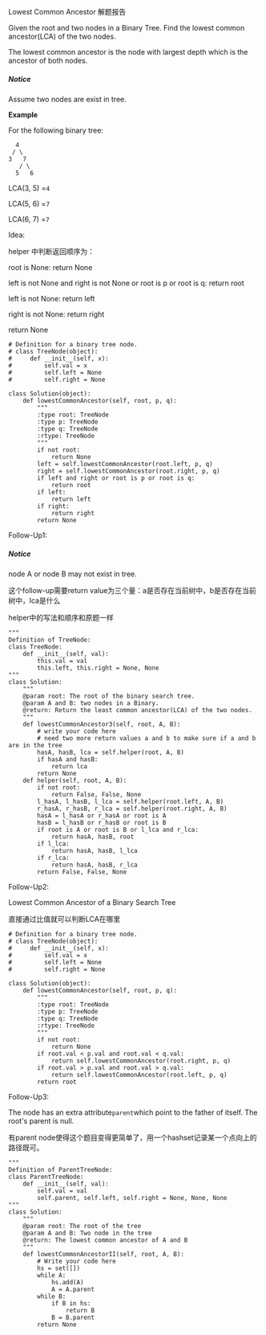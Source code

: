 Lowest Common Ancestor 解题报告

Given the root and two nodes in a Binary Tree. Find the lowest common ancestor\(LCA\) of the two nodes.

The lowest common ancestor is the node with largest depth which is the ancestor of both nodes.

##### Notice

Assume two nodes are exist in tree.

**Example**

For the following binary tree:

```
  4
 / \
3   7
   / \
  5   6
```

LCA\(3, 5\) =`4`

LCA\(5, 6\) =`7`

LCA\(6, 7\) =`7`

Idea:

helper 中判断返回顺序为：

root is None: return None

left is not None and right is not None or root is p or root is q: return root

left is not None: return left

right is not None: return right

return None

```
# Definition for a binary tree node.
# class TreeNode(object):
#     def __init__(self, x):
#         self.val = x
#         self.left = None
#         self.right = None

class Solution(object):
    def lowestCommonAncestor(self, root, p, q):
        """
        :type root: TreeNode
        :type p: TreeNode
        :type q: TreeNode
        :rtype: TreeNode
        """
        if not root:
            return None
        left = self.lowestCommonAncestor(root.left, p, q)
        right = self.lowestCommonAncestor(root.right, p, q)
        if left and right or root is p or root is q:
            return root
        if left:
            return left
        if right:
            return right
        return None
```

Follow-Up1:

##### Notice

node A or node B may not exist in tree.

这个follow-up需要return value为三个量：a是否存在当前树中，b是否存在当前树中，lca是什么

helper中的写法和顺序和原题一样

```
"""
Definition of TreeNode:
class TreeNode:
    def __init__(self, val):
        this.val = val
        this.left, this.right = None, None
"""
class Solution:
    """
    @param root: The root of the binary search tree.
    @param A and B: two nodes in a Binary.
    @return: Return the least common ancestor(LCA) of the two nodes.
    """ 
    def lowestCommonAncestor3(self, root, A, B):
        # write your code here
        # need two more return values a and b to make sure if a and b are in the tree
        hasA, hasB, lca = self.helper(root, A, B)
        if hasA and hasB:
            return lca
        return None
    def helper(self, root, A, B):
        if not root:
            return False, False, None
        l_hasA, l_hasB, l_lca = self.helper(root.left, A, B)
        r_hasA, r_hasB, r_lca = self.helper(root.right, A, B)
        hasA = l_hasA or r_hasA or root is A
        hasB = l_hasB or r_hasB or root is B
        if root is A or root is B or l_lca and r_lca:
            return hasA, hasB, root
        if l_lca:
            return hasA, hasB, l_lca
        if r_lca:
            return hasA, hasB, r_lca
        return False, False, None
```

Follow-Up2:

Lowest Common Ancestor of a Binary Search Tree

直接通过比值就可以判断LCA在哪里

```
# Definition for a binary tree node.
# class TreeNode(object):
#     def __init__(self, x):
#         self.val = x
#         self.left = None
#         self.right = None

class Solution(object):
    def lowestCommonAncestor(self, root, p, q):
        """
        :type root: TreeNode
        :type p: TreeNode
        :type q: TreeNode
        :rtype: TreeNode
        """
        if not root:
            return None
        if root.val < p.val and root.val < q.val:
            return self.lowestCommonAncestor(root.right, p, q)
        if root.val > p.val and root.val > q.val:
            return self.lowestCommonAncestor(root.left, p, q)
        return root
```

Follow-Up3:

The node has an extra attribute`parent`which point to the father of itself. The root's parent is null.

有parent node使得这个题目变得更简单了，用一个hashset记录某一个点向上的路径既可。

```
"""
Definition of ParentTreeNode:
class ParentTreeNode:
    def __init__(self, val):
        self.val = val
        self.parent, self.left, self.right = None, None, None
"""
class Solution:
    """
    @param root: The root of the tree
    @param A and B: Two node in the tree
    @return: The lowest common ancestor of A and B
    """ 
    def lowestCommonAncestorII(self, root, A, B):
        # Write your code here
        hs = set([])
        while A:
            hs.add(A)
            A = A.parent
        while B:
            if B in hs:
                return B
            B = B.parent
        return None
```



